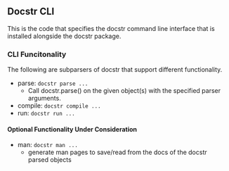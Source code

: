 ## Docstr CLI

This is the code that specifies the docstr command line interface that is installed alongside the docstr package.

### CLI Funcitonality

The following are subparsers of docstr that support different functionality.
- parse: `docstr parse ...`
    - Call docstr.parse() on the given object(s) with the specified parser arguments.
- compile: `docstr compile ...`
- run: `docstr run ...`

#### Optional Functionality Under Consideration

- man: `docstr man ...`
    - generate man pages to save/read from the docs of the docstr parsed objects
